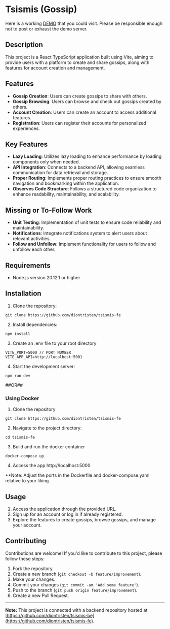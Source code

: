 # Tsismis (Gossip)

Here is a working 
[DEMO](https://tsismis.dionaguilar.com) that you could visit. Please be responsible enough not to post or exhaust the demo server.

## Description

This project is a React TypeScript application built using Vite, aiming to provide users with a platform to create and share gossips, along with features for account creation and management.

## Features

- **Gossip Creation**: Users can create gossips to share with others.
- **Gossip Browsing**: Users can browse and check out gossips created by others.
- **Account Creation**: Users can create an account to access additional features.
- **Registration**: Users can register their accounts for personalized experiences.

## Key Features

- **Lazy Loading**: Utilizes lazy loading to enhance performance by loading components only when needed.
- **API Integration**: Connects to a backend API, allowing seamless communication for data retrieval and storage.
- **Proper Routing**: Implements proper routing practices to ensure smooth navigation and bookmarking within the application.
- **Observes Code Structure**: Follows a structured code organization to enhance readability, maintainability, and scalability.

## Missing or To-Follow Work

- **Unit Testing**: Implementation of unit tests to ensure code reliability and maintainability.
- **Notifications**: Integrate notifications system to alert users about relevant activities.
- **Follow and Unfollow**: Implement functionality for users to follow and unfollow each other.

## Requirements

- Node.js version 20.12.1 or higher

## Installation

1. Clone the repository:

```
git clone https://github.com/diontristen/tsismis-fe
```

2. Install dependencies:

```
npm install
```
3. Create an .env file to your root directory
```
VITE_PORT=5000 // PORT NUMBER
VITE_APP_API=http://localhost:5001
```

4. Start the development server:

```
npm run dev
```


##OR##
### Using Docker
1. Clone the repository
```
git clone https://github.com/diontristen/tsismis-fe
```
2. Navigate to the project directory:
```
cd tsismis-fe
```
3. Build and run the docker container
```
docker-compose up
```
4. Access the app http://localhost:5000

**Note: Adjust the ports in the Dockerfile and docker-compose.yaml relative to your liking

## Usage

1. Access the application through the provided URL.
2. Sign up for an account or log in if already registered.
3. Explore the features to create gossips, browse gossips, and manage your account.

## Contributing

Contributions are welcome! If you'd like to contribute to this project, please follow these steps:

1. Fork the repository.
2. Create a new branch (`git checkout -b feature/improvement`).
3. Make your changes.
4. Commit your changes (`git commit -am 'Add some feature'`).
5. Push to the branch (`git push origin feature/improvement`).
6. Create a new Pull Request.

---

**Note:** This project is connected with a backend repository hosted at [https://github.com/diontristen/tsismis-be](https://github.com/diontristen/tsismis-fe).
